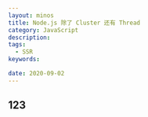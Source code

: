 ```yaml
---
layout: minos
title: Node.js 除了 Cluster 还有 Thread
category: JavaScript
description:
tags:
  - SSR
keywords:

date: 2020-09-02
---
```


## 123

<!-- ab -n 20000 -c 30 -k "http://localhost:9000/test" -->
<!-- https://github.com/miser/ssr-thread-test -->
<!-- 47.187; 423.938; 44.571;-->
<!-- 45.147; 444.377; 40;-->

